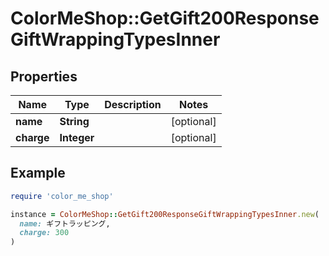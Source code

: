 # ColorMeShop::GetGift200ResponseGiftWrappingTypesInner

## Properties

| Name | Type | Description | Notes |
| ---- | ---- | ----------- | ----- |
| **name** | **String** |  | [optional] |
| **charge** | **Integer** |  | [optional] |

## Example

```ruby
require 'color_me_shop'

instance = ColorMeShop::GetGift200ResponseGiftWrappingTypesInner.new(
  name: ギフトラッピング,
  charge: 300
)
```

